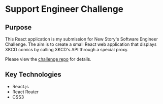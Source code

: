 # Support Engineer Challenge

## Purpose

This React application is my submission for New Story's Software Engineer Challenge. The aim is to create a small React web application that displays XKCD comics by calling XKCD's API through a special proxy.

Please view the [challenge repo](https://github.com/newstorycharity/se-code-challenge) for details.

## Key Technologies

- React.js
- React Router
- CSS3
